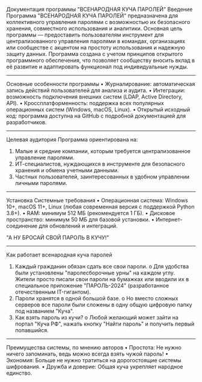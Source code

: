 
Документация программы "ВСЕНАРОДНАЯ КУЧА ПАРОЛЕЙ"
Введение
Программа "ВСЕНАРОДНАЯ КУЧА ПАРОЛЕЙ" предназначена для коллективного управления паролями с возможностью их безопасного хранения, совместного использования и аналитики. Основная цель программы — предоставить пользователям инструмент для централизованного управления паролями в командах, организациях или сообществе с акцентом на простоту использования и надежную защиту данных.
Программа создана с учетом принципов открытого программного обеспечения, что позволяет сообществу вносить вклад в её развитие и адаптировать функционал под индивидуальные нужды.
________________________________________
Основные особенности программы
•	Журналирование: автоматическая запись действий пользователей для анализа и аудита.
•	Интеграции: возможность подключения внешних систем (LDAP, Active Directory, API).
•	Кроссплатформенность: поддержка всех популярных операционных систем (Windows, macOS, Linux).
•	Открытый исходный код: программа доступна на GitHub с подробной документацией для разработчиков.
________________________________________
Целевая аудитория
Программа ориентирована на:
1.	Малые и средние компании, которым требуется централизованное управление паролями.
2.	ИТ-специалистов, нуждающихся в инструменте для безопасного хранения и обмена учетными данными.
3.	Частных пользователей, заинтересованных в удобном управлении личными паролями.
________________________________________
Установка
Системные требования
•	Операционная система: Windows 10+, macOS 11+, Linux (любая современная версия с поддержкой Python 3.8+).
•	RAM: минимум 512 МБ (рекомендуется 1 ГБ).
•	Дисковое пространство: минимум 50 МБ для базовой установки.
•	Интернет-соединение для обновлений и интеграций.

"А НУ БРОСАЙ СВОЙ ПАРОЛЬ В КУЧУ!"
________________________________________
Как работает всенародная куча паролей
1.	Каждый гражданин обязан сдать все свои пароли.
o	Для удобства были установлены "паролесборочные урны" на каждом углу. Жители просто писали свои пароли на бумажках или вводили их в специальное приложение "ПАРОЛЬ-2024" (разработанное отечественным IT-гигантом).
2.	Пароли хранятся в одной большой базе.
o	Но вместо сложных серверов все пароли были сложены в одну общую цифровую папку под названием "Куча".
3.	Как взять пароль из кучи?
o	Любой желающий может зайти на портал "Куча РФ", нажать кнопку "Найти пароль" и получить первый попавшийся.
________________________________________
Преимущества системы, по мнению авторов
•	Простота: Не нужно ничего запоминать, ведь можно всегда взять чужой пароль!
•	Экономия: Больше не нужно тратиться на дорогостоящие системы шифрования.
•	Дружба и доверие: Общая куча укрепляет народное единство.

